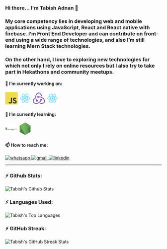 ### Hi there... I'm Tabish Adnan 👋

### My core competency lies in developing web and mobile applications using JavaScript, React and React native with firebase. I’m Front End Developer and can contribute on front-end using a wide range of technologies, and also I’m still learning Mern Stack technologies.

### On the other hand, I love to exploring new technologies for which not only I rely on online resources but I also try to take part in Hekathons and community meetups.

#### 🔭 I’m currently working on:

<span>
  <img width="40px" height="40px" src="https://raw.githubusercontent.com/github/explore/80688e429a7d4ef2fca1e82350fe8e3517d3494d/topics/javascript/javascript.png" title="javascript" alt="javascript"/>
</span>

<span>
  <img width="40px" height="40px" src="https://raw.githubusercontent.com/github/explore/80688e429a7d4ef2fca1e82350fe8e3517d3494d/topics/react/react.png" title="react" alt="react"/>
</span>

<span>
  <img width="40px" height="40px" src="https://raw.githubusercontent.com/github/explore/80688e429a7d4ef2fca1e82350fe8e3517d3494d/topics/redux/redux.png" title="redux" alt="redux"/>
</span>

<span>
  <img width="40px" height="40px" src="https://raw.githubusercontent.com/github/explore/e94815998e4e0713912fed477a1f346ec04c3da2/topics/react-native/react-native.png" title="react-native" alt="react-native"/>
</span>

#### 🌱 I’m currently learning:

<span>
  <img width="40px" height="40px" src="https://raw.githubusercontent.com/github/explore/80688e429a7d4ef2fca1e82350fe8e3517d3494d/topics/mongodb/mongodb.png" title="mongodb" alt="mongodb"/>
</span>

<span>
  <img width="40px" height="40px" src="https://raw.githubusercontent.com/github/explore/fbceb94436312b6dacde68d122a5b9c7d11f9524/topics/nodejs/nodejs.png" title="nodejs"  alt="nodejs"/>
</span>

<!--
**tabishadnan/tabishadnan** is a ✨ _special_ ✨ repository because its `README.md` (this file) appears on your GitHub profile.

Here are some ideas to get you started:

- 👯 I’m looking to collaborate on ...
- 🤔 I’m looking for help with ...
- 💬 Ask me about ...
- 😄 Pronouns: ...
- ⚡ Fun fact: ...
-->

#### 📫 How to reach me:

<a href="https://wa.me/923118454158" target="_blank" rel="nofollow noopener noreferrer">
  <img title="whatsapp" alt="whatsapp" src="https://img.shields.io/badge/whatsapp-%5cf674.svg?&style=for-the-badge&logo=whatsapp&logoColor=white"/>
</a>
<a href="mailto:tabishadnan000@gmail.com" target="_blank" rel="nofollow noopener noreferrer">
  <img title="gmail" alt="gmail" src="https://img.shields.io/badge/gmail-%23D14836.svg?&style=for-the-badge&logo=Gmail&logoColor=white"/>
</a>
<a href="https://www.linkedin.com/in/tabishadnan/" target="_blank" rel="nofollow noopener noreferrer">
  <img title="linkedin" alt="linkedin" src="https://img.shields.io/badge/linkedin-%230077B5.svg?&style=for-the-badge&logo=linkedIn&logoColor=white"/>
</a>

---

<div>

<strong>

### ⚡ Github Stats:

</strong>

<img align="center" title="Tabish's Github Stats" alt="Tabish's Github Stats" src="https://github-readme-stats.vercel.app/api?username=tabishadnan&show_icons=true&count_private=true&include_all_commits=true&hide_border=true&theme=gotham" /></div>

<div>
<strong>

### ⚡ Languages Used:

</strong>

<img align="center" title="Tabish's Top Languages" alt="Tabish's Top Languages" src="https://github-readme-stats.vercel.app/api/top-langs/?username=tabishadnan&hide_border=true&layout=compact&theme=gotham" /></div>

<div>
<strong>

### ⚡ GitHub Streak:

</strong>

<img align="center" title="Tabish's GitHub Streak Statsgit" alt="Tabish's GitHub Streak Stats" src="https://github-readme-streak-stats.herokuapp.com/?user=tabishadnan&show_icons=true&locale=en&layout=demo&theme=gotham&hide_border=true" /></div>

